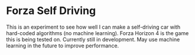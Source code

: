 # Forza Self Driving
This is an experiment to see how well I can make a self-driving car with hard-coded algorithms (no machine learning).
Forza Horizon 4 is the game this is being tested on. Currently still in development. May use machine learning in the 
future to improve performance.
